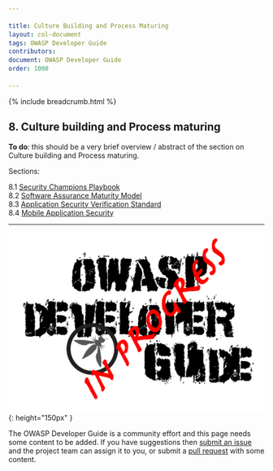 ```yaml
---

title: Culture Building and Process Maturing
layout: col-document
tags: OWASP Developer Guide
contributors:
document: OWASP Developer Guide
order: 1000

---
```


{% include breadcrumb.html %}

## 8. Culture building and Process maturing

**To do**: this should be a very brief overview / abstract of the section on Culture building and Process maturing.

Sections:

8.1 [Security Champions Playbook](01-security-champions-playbook.md)  
8.2 [Software Assurance Maturity Model](02-samm.md)  
8.3 [Application Security Verification Standard](03-asvs.md)  
8.4 [Mobile Application Security](04-mas.md)  

----

![Developer Guide](../assets/images/dg_wip.png "OWASP Developer Guide"){: height="150px" }

The OWASP Developer Guide is a community effort and this page needs some content to be added.
If you have suggestions then [submit an issue][issue1000] and the project team can assign it to you,
or submit a [pull request][pr] with some content.

[issue1000]: https://github.com/OWASP/www-project-developer-guide/issues/new?labels=enhancement&template=request.md&title=Update:%2010-culture-building-process-maturing
[pr]: https://github.com/OWASP/www-project-developer-guide/pulls
